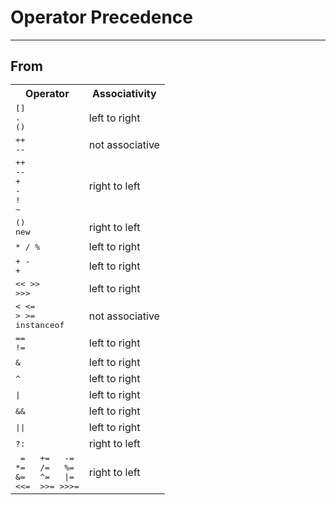 <!DOCTYPE html>
<html>
<head>
</head>
<body>
<h1> Operator Precedence </h1>
<hr>
<h2> From 
<table>
<tr>
<th>Operator</th>
<th>Associativity</th>
</tr>

<tr>  
<td>
<tt>[]</tt><br>
<tt> .</tt><br>
<tt>()</tt>
</td>
<td>left to right</td>
</tr>

<tr>  
<td>
<tt>++</tt><br>
<tt>--</tt>
</td>
<td>not associative</td>
</tr>

<tr>  
<td>
<tt>++</tt><br>
<tt>--</tt><br>
<tt>+</tt><br>
<tt>-</tt><br>
<tt>!</tt><br>
<tt>~</tt>
</td>
<td>right to left</td>
</tr>

<tr>  
<td>
<tt>()</tt><br>
<tt>new</tt>
</td>
<td>right to left</td>
</tr>

<tr>  
<td>
<tt>* / %</tt>
</td>
<td>left to right</td>
</tr>

<tr>  
<td>
<tt>+ -</tt><br>
<tt>+</tt>
</td>
<td>left to right</td>
</tr>

<tr>  
<td>
<tt>&lt;&lt; &gt;&gt;</tt><br>
<tt>&gt;&gt;&gt;</tt>
</td>
<td>left to right</td>
</tr>

<tr>  
<td>
<tt>&lt;  &lt;=</tt><br>
<tt>&gt;  &gt;=</tt><br>
<tt>instanceof</tt>
</td>
<td>not associative</td>
</tr>


<tr>  
<td>
<tt>==</tt><br>
<tt>!=</tt>
</td>
<td>left to right</td>
</tr>

<tr>  
<td><tt>&amp;</tt></td>
<td>left to right</td>
</tr>

<tr>  
<td><tt>^</tt></td>
<td>left to right</td>
</tr>

<tr>  
<td><tt>|</tt></td>
<td>left to right</td>
</tr>

<tr>  
<td><tt>&amp;&amp;</tt></td>
<td>left to right</td>
</tr>

<tr>  
<td><tt>||</tt></td>
<td>left to right</td>
</tr>

<tr>  
<td><tt>?:</tt></td>
<td>right to left</td>
</tr>

<tr>  
<td>
<tt> &nbsp;=&nbsp;&nbsp; +=&nbsp;&nbsp; -=</tt><br>
<tt>      *=&nbsp;&nbsp; /=&nbsp;&nbsp; %=</tt><br>
<tt>      &amp;=&nbsp;&nbsp; ^=&nbsp;&nbsp; |=</tt><br>
<tt>     &lt;&lt;=      &nbsp;&gt;&gt;=           &gt;&gt;&gt;=</tt>

</td>
<td>right to left</td>
</tr>

</tbody></table>
</body>
</html>
